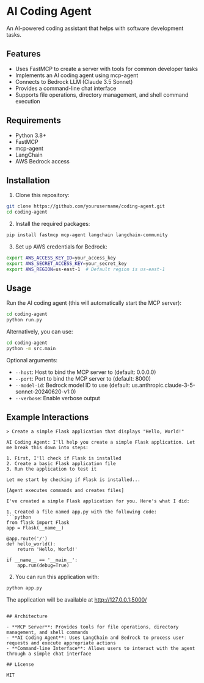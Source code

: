 # AI Coding Agent

An AI-powered coding assistant that helps with software development tasks.

## Features

- Uses FastMCP to create a server with tools for common developer tasks
- Implements an AI coding agent using mcp-agent
- Connects to Bedrock LLM (Claude 3.5 Sonnet)
- Provides a command-line chat interface
- Supports file operations, directory management, and shell command execution

## Requirements

- Python 3.8+
- FastMCP
- mcp-agent
- LangChain
- AWS Bedrock access

## Installation

1. Clone this repository:
```bash
git clone https://github.com/yourusername/coding-agent.git
cd coding-agent
```

2. Install the required packages:
```bash
pip install fastmcp mcp-agent langchain langchain-community
```

3. Set up AWS credentials for Bedrock:
```bash
export AWS_ACCESS_KEY_ID=your_access_key
export AWS_SECRET_ACCESS_KEY=your_secret_key
export AWS_REGION=us-east-1  # Default region is us-east-1
```

## Usage

Run the AI coding agent (this will automatically start the MCP server):

```bash
cd coding-agent
python run.py
```

Alternatively, you can use:
```bash
cd coding-agent
python -m src.main
```

Optional arguments:
- `--host`: Host to bind the MCP server to (default: 0.0.0.0)
- `--port`: Port to bind the MCP server to (default: 8000)
- `--model-id`: Bedrock model ID to use (default: us.anthropic.claude-3-5-sonnet-20240620-v1:0)
- `--verbose`: Enable verbose output

## Example Interactions

```
> Create a simple Flask application that displays "Hello, World!"

AI Coding Agent: I'll help you create a simple Flask application. Let me break this down into steps:

1. First, I'll check if Flask is installed
2. Create a basic Flask application file
3. Run the application to test it

Let me start by checking if Flask is installed...

[Agent executes commands and creates files]

I've created a simple Flask application for you. Here's what I did:

1. Created a file named app.py with the following code:
```python
from flask import Flask
app = Flask(__name__)

@app.route('/')
def hello_world():
    return 'Hello, World!'

if __name__ == '__main__':
    app.run(debug=True)
```

2. You can run this application with:
```bash
python app.py
```

The application will be available at http://127.0.0.1:5000/
```

## Architecture

- **MCP Server**: Provides tools for file operations, directory management, and shell commands
- **AI Coding Agent**: Uses LangChain and Bedrock to process user requests and execute appropriate actions
- **Command-line Interface**: Allows users to interact with the agent through a simple chat interface

## License

MIT
